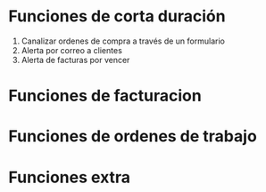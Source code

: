 # Funciones de corta duración

1. Canalizar ordenes de compra a través de un formulario
2. Alerta por correo a clientes
3. Alerta de facturas por vencer


# Funciones de facturacion



# Funciones de ordenes de trabajo


# Funciones extra
